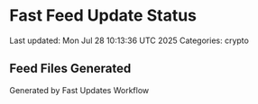 # Fast Feed Update Status
Last updated: Mon Jul 28 10:13:36 UTC 2025
Categories: crypto

## Feed Files Generated

Generated by Fast Updates Workflow
